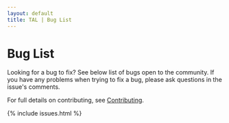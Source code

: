 ```yaml
---
layout: default
title: TAL | Bug List
---
```

# Bug List
Looking for a bug to fix? See below list of bugs open to the community. If you have any problems when trying to fix a bug, please ask questions in the issue's comments.

For full details on contributing, see [Contributing]({{site.baseurl}}/other/contributing.html).

{% include issues.html %}
